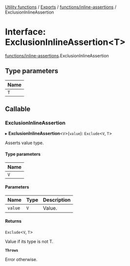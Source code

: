 [Utility functions](../index.md) / [Exports](../modules.md) / [functions/inline-assertions](../modules/functions_inline_assertions.md) / ExclusionInlineAssertion

# Interface: ExclusionInlineAssertion\<T\>

[functions/inline-assertions](../modules/functions_inline_assertions.md).ExclusionInlineAssertion

## Type parameters

| Name |
| :------ |
| `T` |

## Callable

### ExclusionInlineAssertion

▸ **ExclusionInlineAssertion**\<`V`\>(`value`): `Exclude`\<`V`, `T`\>

Asserts value type.

#### Type parameters

| Name |
| :------ |
| `V` |

#### Parameters

| Name | Type | Description |
| :------ | :------ | :------ |
| `value` | `V` | Value. |

#### Returns

`Exclude`\<`V`, `T`\>

Value if its type is not T.

**`Throws`**

Error otherwise.

